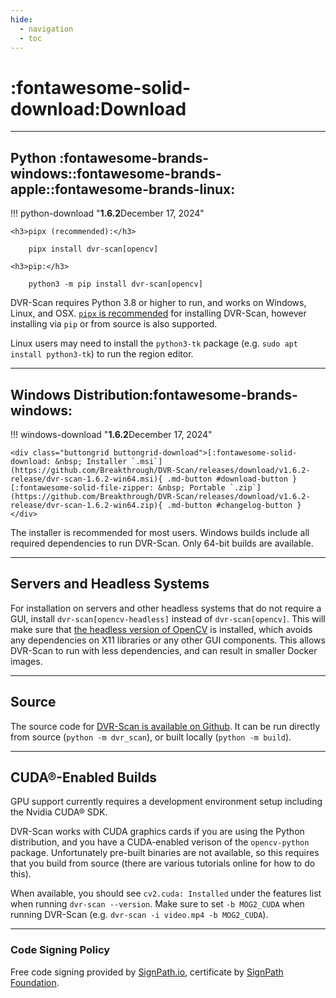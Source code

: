 ```yaml
---
hide:
  - navigation
  - toc
---
```



# :fontawesome-solid-download:Download

-------------------------------

## Python <span class="dvr-scan-download-icons">:fontawesome-brands-windows::fontawesome-brands-apple::fontawesome-brands-linux:</span>

!!! python-download "**1.6.2**<span class="dvr-scan-release-date">December 17, 2024</span>"

    <h3>pipx (recommended):</h3>

        pipx install dvr-scan[opencv]

    <h3>pip:</h3>

        python3 -m pip install dvr-scan[opencv]

DVR-Scan requires Python 3.8 or higher to run, and works on Windows, Linux, and OSX. [`pipx` is recommended](https://pipx.pypa.io/stable/installation/) for installing DVR-Scan, however installing via `pip` or from source is also supported.

Linux users may need to install the `python3-tk` package (e.g. `sudo apt install python3-tk`) to run the region editor.

-------------------------------

## Windows Distribution<span class="dvr-scan-download-icons">:fontawesome-brands-windows:</span>

!!! windows-download "**1.6.2**<span class="dvr-scan-release-date">December 17, 2024</span>"

    <div class="buttongrid buttongrid-download">[:fontawesome-solid-download: &nbsp; Installer `.msi`](https://github.com/Breakthrough/DVR-Scan/releases/download/v1.6.2-release/dvr-scan-1.6.2-win64.msi){ .md-button #download-button }[:fontawesome-solid-file-zipper: &nbsp; Portable `.zip`](https://github.com/Breakthrough/DVR-Scan/releases/download/v1.6.2-release/dvr-scan-1.6.2-win64.zip){ .md-button #changelog-button }</div>


The installer is recommended for most users.  Windows builds include all required dependencies to run DVR-Scan.  Only 64-bit builds are available.

-------------------------------

## Servers and Headless Systems

For installation on servers and other headless systems that do not require a GUI, install `dvr-scan[opencv-headless]` instead of `dvr-scan[opencv]`.  This will make sure that [the headless version of OpenCV](https://pypi.org/project/opencv-python-headless/) is installed, which avoids any dependencies on X11 libraries or any other GUI components.  This allows DVR-Scan to run with less dependencies, and can result in smaller Docker images.

-------------------------------

## Source

The source code for [DVR-Scan is available on Github](https://github.com/Breakthrough/DVR-Scan). It can be run directly from source (`python -m dvr_scan`), or built locally (`python -m build`).

-------------------------------


## CUDA®-Enabled Builds

GPU support currently requires a development environment setup including the Nvidia CUDA® SDK.

DVR-Scan works with CUDA graphics cards if you are using the Python distribution, and you have a CUDA-enabled verison of the `opencv-python` package. Unfortunately pre-built binaries are not available, so this requires that you build from source (there are various tutorials online for how to do this).

When available, you should see `cv2.cuda: Installed` under the features list when running `dvr-scan --version`. Make sure to set `-b MOG2_CUDA` when running DVR-Scan (e.g. `dvr-scan -i video.mp4 -b MOG2_CUDA`).

-------------------------------


<h3>Code Signing Policy</h3>

Free code signing provided by [SignPath.io](https://signpath.io/), certificate by [SignPath Foundation](https://signpath.org/).
